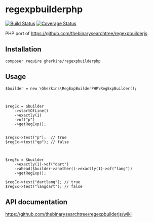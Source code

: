 # regexpbuilderphp


[![Build Status](https://api.travis-ci.org/gherkins/regexpbuilderphp.svg)](https://travis-ci.org/gherkins/regexpbuilderphp)
[![Coverage Status](https://coveralls.io/repos/gherkins/regexpbuilderphp/badge.svg?branch=master)](https://coveralls.io/r/gherkins/regexpbuilderphp?branch=master)

PHP port of https://github.com/thebinarysearchtree/regexpbuilderjs


Installation
----

`composer require gherkins/regexpbuilderphp`


Usage
----

    $builder = new \Gherkins\RegExpBuilderPHP\RegExpBuilder();



    $regEx = $builder
        ->startOfLine()
        ->exactly(1)
        ->of("p")
        ->getRegExp();


    $regEx->test("p");  // true
    $regEx->test("qp"); // false
        
        
        
    $regEx = $builder
        ->exactly(1)->of("dart")
        ->ahead($builder->another()->exactly(1)->of("lang"))
        ->getRegExp();
    
    $regEx->test("dartlang"); // true
    $regEx->test("langdart"); // false
    

API documentation
---

https://github.com/thebinarysearchtree/regexpbuilderjs/wiki